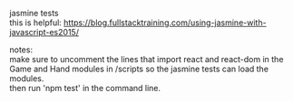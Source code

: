 jasmine tests    
this is helpful: https://blog.fullstacktraining.com/using-jasmine-with-javascript-es2015/    
    
notes:    
make sure to uncomment the lines that import react and react-dom in the Game and Hand modules in /scripts so the jasmine tests can load the modules.    
then run 'npm test' in the command line.    